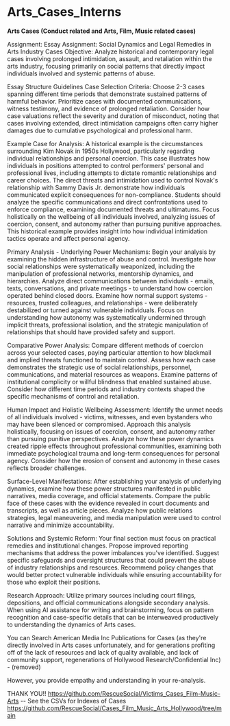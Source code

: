 # Arts_Cases_Interns
<b>Arts Cases (Conduct related and Arts, Film, Music related cases)</b>

Assignment:
Essay Assignment: Social Dynamics and Legal Remedies in Arts Industry Cases
Objective: Analyze historical and contemporary legal cases involving prolonged intimidation, assault, and retaliation within the arts industry, focusing primarily on social patterns that directly impact individuals involved and systemic patterns of abuse. 

Essay Structure Guidelines
Case Selection Criteria: Choose 2-3 cases spanning different time periods that demonstrate sustained patterns of harmful behavior. Prioritize cases with documented communications, witness testimony, and evidence of prolonged retaliation. Consider how case valuations reflect the severity and duration of misconduct, noting that cases involving extended, direct intimidation campaigns often carry higher damages due to cumulative psychological and professional harm.

Example Case for Analysis: A historical example is the circumstances surrounding Kim Novak in 1950s Hollywood, particularly regarding individual relationships and personal coercion. This case illustrates how individuals in positions attempted to control performers' personal and professional lives, including attempts to dictate romantic relationships and career choices. The direct threats and intimidation used to control Novak's relationship with Sammy Davis Jr. demonstrate how individuals communicated explicit consequences for non-compliance. Students should analyze the specific communications and direct confrontations used to enforce compliance, examining documented threats and ultimatums. Focus holistically on the wellbeing of all individuals involved, analyzing issues of coercion, consent, and autonomy rather than pursuing punitive approaches. This historical example provides insight into how individual intimidation tactics operate and affect personal agency.

Primary Analysis - Underlying Power Mechanisms: Begin your analysis by examining the hidden infrastructure of abuse and control. Investigate how social relationships were systematically weaponized, including the manipulation of professional networks, mentorship dynamics, and hierarchies. Analyze direct communications between individuals - emails, texts, conversations, and private meetings - to understand how coercion operated behind closed doors. Examine how normal support systems - resources, trusted colleagues, and relationships - were deliberately destabilized or turned against vulnerable individuals. Focus on understanding how autonomy was systematically undermined through implicit threats, professional isolation, and the strategic manipulation of relationships that should have provided safety and support.

Comparative Power Analysis: Compare different methods of coercion across your selected cases, paying particular attention to how blackmail and implied threats functioned to maintain control. Assess how each case demonstrates the strategic use of social relationships, personnel, communications, and material resources as weapons. Examine patterns of institutional complicity or willful blindness that enabled sustained abuse. Consider how different time periods and industry contexts shaped the specific mechanisms of control and retaliation.

Human Impact and Holistic Wellbeing Assessment: Identify the unmet needs of all individuals involved - victims, witnesses, and even bystanders who may have been silenced or compromised. Approach this analysis holistically, focusing on issues of coercion, consent, and autonomy rather than pursuing punitive perspectives. Analyze how these power dynamics created ripple effects throughout professional communities, examining both immediate psychological trauma and long-term consequences for personal agency. Consider how the erosion of consent and autonomy in these cases reflects broader challenges.

Surface-Level Manifestations: After establishing your analysis of underlying dynamics, examine how these power structures manifested in public narratives, media coverage, and official statements. Compare the public face of these cases with the evidence revealed in court documents and transcripts, as well as article pieces. Analyze how public relations strategies, legal maneuvering, and media manipulation were used to control narrative and minimize accountability.

Solutions and Systemic Reform: Your final section must focus on practical remedies and institutional changes. Propose improved reporting mechanisms that address the power imbalances you've identified. Suggest specific safeguards and oversight structures that could prevent the abuse of industry relationships and resources. Recommend policy changes that would better protect vulnerable individuals while ensuring accountability for those who exploit their positions.

Research Approach: Utilize primary sources including court filings, depositions, and official communications alongside secondary analysis. When using AI assistance for writing and brainstorming, focus on pattern recognition and case-specific details that can be interweaved productively to understanding the dynamics of Arts cases.

You can Search American Media Inc Publications for Cases (as they're directly involved in Arts cases unfortunately, and for generations profiting off of the lack of resources and lack of quality available, and lack of community support, regenerations of Hollywood Research/Confidential Inc) -
(removed)

However, you provide empathy and understanding in your re-analysis.

THANK YOU!!
https://github.com/RescueSocial/Victims_Cases_Film-Music-Arts -- See the CSVs for Indexes of Cases 
https://github.com/RescueSocial/Cases_Film_Music_Arts_Hollywood/tree/main
